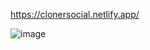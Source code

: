 https://clonersocial.netlify.app/

![image](https://github.com/user-attachments/assets/c6c55681-abe6-4e3c-8d83-f3a8aa419d12)
